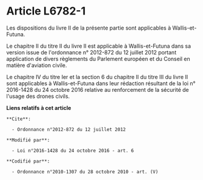 # Article L6782-1

Les dispositions du livre II de la présente partie sont applicables à Wallis-et-Futuna. 

Le chapitre II du titre II du livre II est applicable à Wallis-et-Futuna dans sa version issue de l'ordonnance n° 2012-872 du
12 juillet 2012 portant application de divers règlements du Parlement européen et du Conseil en matière d'aviation civile.

Le  chapitre IV du titre Ier et la section 6 du chapitre II du titre III du  livre II sont applicables à Wallis-et-Futuna
dans leur rédaction  résultant de la loi n° 2016-1428 du 24 octobre 2016 relative au renforcement de la sécurité de l'usage
des drones civils.

**Liens relatifs à cet article**

	**Cite**:

	  - Ordonnance n°2012-872 du 12 juillet 2012

	**Modifié par**:

	  - Loi n°2016-1428 du 24 octobre 2016 - art. 6

	**Codifié par**:

	  - Ordonnance n°2010-1307 du 28 octobre 2010 - art. (V)
